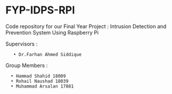 # FYP-IDPS-RPI
Code repository for our Final Year Project : Intrusion Detection and Prevention System Using Raspberry Pi

Supervisors : 

       • Dr.Farhan Ahmed Siddique 

Group Members :

      • Hammad Shahid 18009
      • Rohail Naushad 18039
      • Muhammad Arsalan 17881
